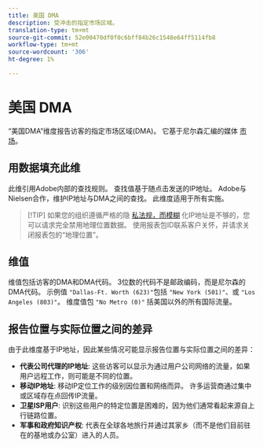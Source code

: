 ```yaml
---
title: 美国 DMA
description: 受冲击的指定市场区域。
translation-type: tm+mt
source-git-commit: 52e00470df0f0c6bff84b26c1548e64ff5114fb8
workflow-type: tm+mt
source-wordcount: '306'
ht-degree: 1%

---
```



# 美国 DMA

“美国DMA”维度报告访客的指定市场区域(DMA)。 它基于尼尔森汇编的媒体 [市场](https://www.nielsen.com/us/en/intl-campaigns/dma-maps/)。

## 用数据填充此维

此维引用Adobe内部的查找规则。 查找值基于随点击发送的IP地址。 Adobe与Nielsen合作，维护IP地址与DMA之间的查找。 此维度适用于所有实施。

> [!TIP] 如果您的组织遵循严格的隐 [私法规，而模糊](/help/admin/admin/general-acct-settings-admin.md) 化IP地址是不够的，您可以请求完全禁用地理位置数据。 使用报表包ID联系客户关怀，并请求关闭报表包的“地理位置”。

## 维值

维值包括访客的DMA和DMA代码。 3位数的代码不是邮政编码，而是尼尔森的DMA代码。 示例值 `"Dallas-Ft. Worth (623)"`包括 `"New York (501)"`、或 `"Los Angeles (803)"`。 维度值包 `"No Metro (0)"` 括美国以外的所有国际流量。

## 报告位置与实际位置之间的差异

由于此维度基于IP地址，因此某些情况可能显示报告位置与实际位置之间的差异：

* **代表公司代理的IP地址**: 这些访客可以显示为通过用户公司网络的流量，如果用户远程工作，则可能是不同的位置。
* **移动IP地址**: 移动IP定位工作的级别因位置和网络而异。 许多运营商通过集中或区域存在点回传IP流量。
* **卫星ISP用户**: 识别这些用户的特定位置是困难的，因为他们通常看起来源自上行链路位置。
* **军事和政府知识产权**: 代表在全球各地旅行并通过其家乡（而不是他们目前驻在的基地或办公室）进入的人员。
